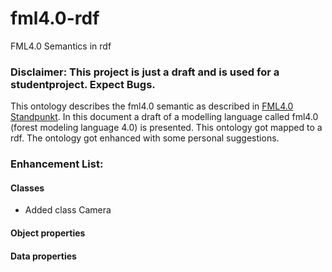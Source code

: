 # fml4.0-rdf
FML4.0 Semantics in rdf

### Disclaimer: This project is just a draft and is used for a studentproject. Expect Bugs.

This ontology describes the fml4.0 semantic as described in [FML4.0 Standpunkt](https://www.kwh40.de/wp-content/uploads/2020/03/KWH40-Standpunkt-fml40-Version-1.0.pdf). In this document a draft of a modelling language called fml4.0 (forest modeling language 4.0) is presented. This ontology got mapped to a rdf. The ontology got enhanced with some personal suggestions.

### Enhancement List:
 
#### Classes
   - Added class Camera
   
#### Object properties

#### Data properties
